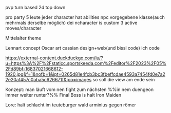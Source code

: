 pvp turn based 2d top down

pro party 5 leute
jeder character hat abilities
npc vorgegebene klasse(auch mehrmals derselbe möglich)
dei ncharacter is custom
3 active moves/character


Mittelalter theme





Lennart concept
Oscar art
cassian design+web(und bissl code)
ich code


https://external-content.duckduckgo.com/iu/?u=https%3A%2F%2Fstaticc.sportskeeda.com%2Feditor%2F2023%2F05%2Fd89bf-16837021668612-1920.jpg&f=1&nofb=1&ipt=0265d81e4fcb3bc3fbeffcdae4593a7454fd0e7a22e20af457c0aba5c626671f&ipo=images
so soll die view am ende sein



Konzept:
man läuft vom nen fight zum nächsten %%in nem duengeon immer weiter runter?%%
Final Boss is halt Iron Maiden



Lore:
halt schlacht im teuteburger wald
arminius gegen römer

